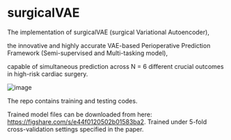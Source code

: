# surgicalVAE

The implementation of surgicalVAE (surgical Variational Autoencoder), 

the innovative and highly accurate VAE-based Perioperative Prediction Framework (Semi-supervised and Multi-tasking model), 

capable of simultaneous prediction across N = 6 different crucial outcomes in high-risk cardiac surgery.

![image](https://github.com/JunboShen/cardiacVAE/assets/93768018/bcd73c3d-f2ea-4a80-97ef-b5d92613f99e)


The repo contains training and testing codes.

Trained model files can be downloaded from here: <https://figshare.com/s/e44f0120502b01583ba2>. Trained under 5-fold cross-validation settings specified in the paper.
